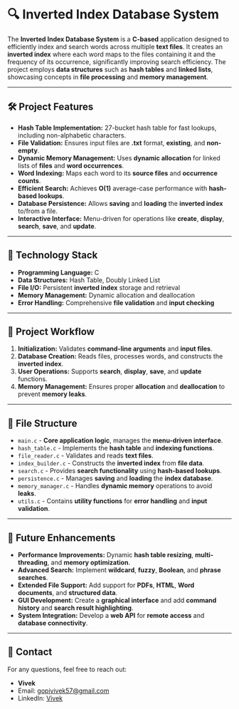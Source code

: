 # 🔍 Inverted Index Database System

The **Inverted Index Database System** is a **C-based** application designed to efficiently index and search words across multiple **text files**. It creates an **inverted index** where each word maps to the files containing it and the frequency of its occurrence, significantly improving search efficiency. The project employs **data structures** such as **hash tables** and **linked lists**, showcasing concepts in **file processing** and **memory management**.

---

## 🛠 Project Features

- **Hash Table Implementation:** 27-bucket hash table for fast lookups, including non-alphabetic characters.
- **File Validation:** Ensures input files are **.txt** format, **existing**, and **non-empty**.
- **Dynamic Memory Management:** Uses **dynamic allocation** for linked lists of **files** and **word occurrences**.
- **Word Indexing:** Maps each word to its **source files** and **occurrence counts**.
- **Efficient Search:** Achieves **O(1)** average-case performance with **hash-based lookups**.
- **Database Persistence:** Allows **saving** and **loading** the **inverted index** to/from a file.
- **Interactive Interface:** Menu-driven for operations like **create**, **display**, **search**, **save**, and **update**.

---

## 🧰 Technology Stack

- **Programming Language:** C
- **Data Structures:** Hash Table, Doubly Linked List
- **File I/O:** Persistent **inverted index** storage and retrieval
- **Memory Management:** Dynamic allocation and deallocation
- **Error Handling:** Comprehensive **file validation** and **input checking**

---

## 🔄 Project Workflow

1. **Initialization:** Validates **command-line arguments** and **input files**.
2. **Database Creation:** Reads files, processes words, and constructs the **inverted index**.
3. **User Operations:** Supports **search**, **display**, **save**, and **update** functions.
4. **Memory Management:** Ensures proper **allocation** and **deallocation** to prevent **memory leaks**.

---

## 📂 File Structure

- `main.c` - **Core application logic**, manages the **menu-driven interface**.
- `hash_table.c` - Implements the **hash table** and **indexing functions**.
- `file_reader.c` - Validates and reads **text files**.
- `index_builder.c` - Constructs the **inverted index** from **file data**.
- `search.c` - Provides **search functionality** using **hash-based lookups**.
- `persistence.c` - Manages **saving** and **loading** the **index database**.
- `memory_manager.c` - Handles **dynamic memory** operations to avoid **leaks**.
- `utils.c` - Contains **utility functions** for **error handling** and **input validation**.

---

## 🚀 Future Enhancements

- **Performance Improvements:** Dynamic **hash table resizing**, **multi-threading**, and **memory optimization**.
- **Advanced Search:** Implement **wildcard**, **fuzzy**, **Boolean**, and **phrase searches**.
- **Extended File Support:** Add support for **PDFs**, **HTML**, **Word documents**, and **structured data**.
- **GUI Development:** Create a **graphical interface** and add **command history** and **search result highlighting**.
- **System Integration:** Develop a **web API** for **remote access** and **database connectivity**.

---

## 📧 Contact

For any questions, feel free to reach out:

- **Vivek**
- Email: [gopivivek57@gmail.com](mailto:gopivivek57@gmail.com)
- LinkedIn: [Vivek](https://www.linkedin.com/in/vivek57/)

